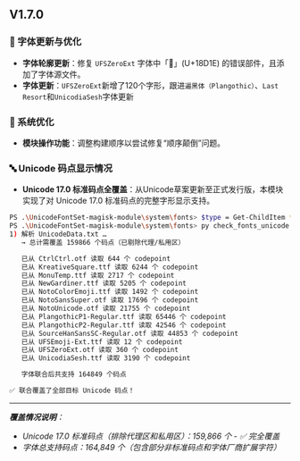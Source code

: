 
## V1.7.0

### 📝 字体更新与优化
- **字体轮廓更新**：修复 `UFSZeroExt` 字体中「𘴞」(U+18D1E) 的错误部件，且添加了字体源文件。
- **字体更新**：`UFSZeroExt`新增了120个字形，跟进`遍黑体（Plangothic）`、`Last Resort`和`UnicodiaSesh`字体更新

### 🔧 系统优化
- **模块操作功能**：调整构建顺序以尝试修复“顺序颠倒”问题。

### 🔤 Unicode 码点显示情况
- **Unicode 17.0 标准码点全覆盖**：从Unicode草案更新至正式发行版，本模块实现了对 Unicode 17.0 标准码点的完整字形显示支持。

```bash
PS .\UnicodeFontSet-magisk-module\system\fonts> $type = Get-ChildItem *.*tf | ForEach-Object { $_.Name }
PS .\UnicodeFontSet-magisk-module\system\fonts> py check_fonts_unicode.py UnicodeData.txt $type
1) 解析 UnicodeData.txt …
   → 总计需覆盖 159866 个码点（已剔除代理/私用区）

   已从 CtrlCtrl.otf 读取 644 个 codepoint
   已从 KreativeSquare.ttf 读取 6244 个 codepoint
   已从 MonuTemp.ttf 读取 2717 个 codepoint
   已从 NewGardiner.ttf 读取 5205 个 codepoint
   已从 NotoColorEmoji.ttf 读取 1492 个 codepoint
   已从 NotoSansSuper.otf 读取 17696 个 codepoint
   已从 NotoUnicode.otf 读取 21755 个 codepoint
   已从 PlangothicP1-Regular.ttf 读取 65446 个 codepoint
   已从 PlangothicP2-Regular.ttf 读取 42546 个 codepoint
   已从 SourceHanSansSC-Regular.otf 读取 44853 个 codepoint
   已从 UFSEmoji-Ext.ttf 读取 12 个 codepoint
   已从 UFSZeroExt.otf 读取 360 个 codepoint
   已从 UnicodiaSesh.ttf 读取 3190 个 codepoint

   字体联合后共支持 164849 个码点

✅ 联合覆盖了全部目标 Unicode 码点！
```

---
***覆盖情况说明**：*
- *Unicode 17.0 标准码点（排除代理区和私用区）：159,866 个 - ✅ 完全覆盖*
- *字体总支持码点：164,849 个（包含部分非标准码点和字体厂商扩展字符）*
